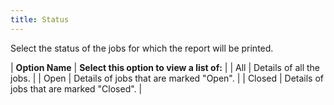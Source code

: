 ```yaml
---
title: Status
---
```



Select the status of the jobs for which the report will be printed.


| **Option Name** | **Select this option to view a list of:** |
| All | Details of all the jobs. |
| Open | Details of jobs that are marked "Open". |
| Closed | Details of jobs that are marked "Closed". |

